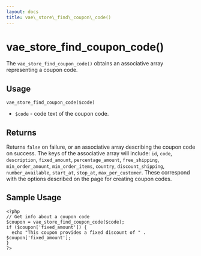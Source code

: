```yaml
---
layout: docs
title: vae\_store\_find\_coupon\_code()
---
```


# vae\_store\_find\_coupon\_code()

The `vae_store_find_coupon_code()` obtains an associative array
representing a coupon code.

## Usage

`vae_store_find_coupon_code($code)`

-   `$code` - code text of the coupon code.

## Returns

Returns `false` on failure, or an associative array describing the
coupon code on success. The keys of the associative array will include:
`id`, `code`, `description`, `fixed_amount`, `percentage_amount`,
`free_shipping`, `min_order_amount`, `min_order_items`, `country`,
`discount_shipping`, `number_available`, `start_at`, `stop_at`,
`max_per_customer`. These correspond with the options described on the
page for creating coupon codes.

## Sample Usage

    <?php
    // Get info about a coupon code
    $coupon = vae_store_find_coupon_code($code);
    if ($coupon['fixed_amount']) {
      echo "This coupon provides a fixed discount of " . $coupon['fixed_amount'];
    }
    ?>
